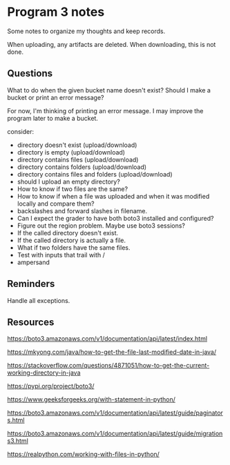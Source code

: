 # Program 3 notes

Some notes to organize my thoughts and keep records.

When uploading, any artifacts are deleted. When downloading, this is not done.
## Questions

What to do when the given bucket name doesn't exist? Should I make a bucket or print an error message?

For now, I'm thinking of printing an error message. I may improve the program later to make a bucket.

consider:
- directory doesn't exist (upload/download)
- directory is empty (upload/download)
- directory contains files (upload/download) 
- directory contains folders (upload/download)
- directory contains files and folders (upload/download)
- should I upload an empty directory?
- How to know if two files are the same?
- How to know if when a file was uploaded and when it was modified locally and compare them?
- backslashes and forward slashes in filename.
- Can I expect the grader to have both boto3 installed and configured?
- Figure out the region problem. Maybe use boto3 sessions?
- If the called directory doesn't exist.
- If the called directory is actually a file.
- What if two folders have the same files.
- Test with inputs that trail with /
- ampersand


## Reminders

Handle all exceptions.


## Resources

https://boto3.amazonaws.com/v1/documentation/api/latest/index.html

https://mkyong.com/java/how-to-get-the-file-last-modified-date-in-java/

https://stackoverflow.com/questions/4871051/how-to-get-the-current-working-directory-in-java

https://pypi.org/project/boto3/

https://www.geeksforgeeks.org/with-statement-in-python/

https://boto3.amazonaws.com/v1/documentation/api/latest/guide/paginators.html

https://boto3.amazonaws.com/v1/documentation/api/latest/guide/migrations3.html

https://realpython.com/working-with-files-in-python/